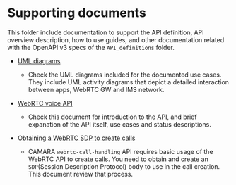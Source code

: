# Supporting documents

This folder include documentation to support the API definition, API overview description, how to use guides, and other documentation related with the OpenAPI v3 specs of the `API_definitions` folder.

* [UML diagrams](uml-diagrams/)
  * Check the UML diagrams included for the documented use cases. They include UML activity diagrams that depict a detailed interaction between apps, WebRTC GW and IMS network.

* [WebRTC voice API](webrtc%20voice%20api.md)
  * Check this document for introduction to the API, and brief expanation of the API itself, use cases and status descriptions.

* [Obtaining a WebRTC SDP to create calls](webrtc-call-handling-sdp-gathering.md)
  * CAMARA `webrtc-call-handling` API requires basic usage of the WebRTC API to create calls. You need to obtain and create an `SDP`(Session Description Protocol) body to use in the call creation. This document review that process.
